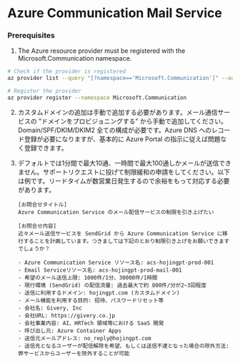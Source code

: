 # Azure Communication Mail Service

### Prerequisites

1. The Azure resource provider must be registered with the Microsoft.Communication namespace.

```bash
# Check if the provider is registered
az provider list --query "[?namespace=='Microsoft.Communication']" --output table

# Register the provider
az provider register --namespace Microsoft.Communication
```

2. カスタムドメインの追加は手動で追加する必要があります。メール通信サービスの "ドメインをプロビジョニングする" から手動で追加してください。Domain/SPF/DKIM/DKIM2 全ての構成が必要です。Azure DNS へのレコード登録が必要になりますが、基本的に Azure Portal の指示に従えば問題なく登録できます。

3. デフォルトでは1分間で最大10通、一時間で最大100通しかメールが送信できません。サポートリクエストに投げて制限緩和の申請をしてください。以下は例です。リードタイムが数営業日発生するので余裕をもって対応する必要があります。

    ```
    [お問合せタイトル]
    Azure Communication Service のメール配信サービスの制限を引き上げたい

    [お問合せ内容]
    近々メール送信サービスを SendGrid から Azure Communication Service に移行することを計画しています。つきましては下記のとおり制限引き上げをお願いできますでしょうか？

    - Azure Communication Service リソース名: acs-hojingpt-prod-001
    - Email Serviceリソース名: acs-hojingpt-prod-mail-001
    - 希望のメール送信上限: 1000件/1分、30000件/1時間
    - 現行環境 (SendGrid) の配信流量: 過去最大で約 800件/分が2~3回程度
    - 送信に利用するドメイン: hojingpt.com (カスタムドメイン)
    - メール機能を利用する目的: 招待、パスワードリセット等
    - 会社名: Givery, Inc
    - 会社URL: https://givery.co.jp
    - 会社事業内容: AI、HRTech 領域等における SaaS 開発
    - 呼び出し元: Azure Container Apps
    - 送信元メールアドレス: no_reply@hojingpt.com
    - 送信先となるユーザーが配信解除を希望、もしくは送信不達となった場合の除外方法: 弊サービスからユーザーを除外することが可能
    ```
